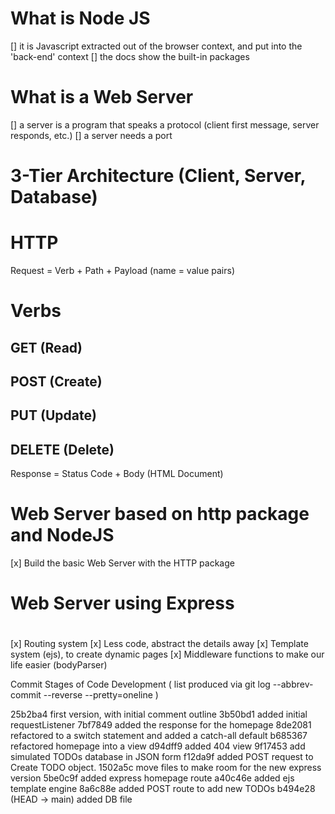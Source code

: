 
# What is Node JS
[] it is Javascript extracted out of the browser context, and put into the 'back-end' context
[] the docs show the built-in packages

# What is a Web Server
[] a server is a program that speaks a protocol (client first message, server responds, etc.)
[] a server needs a port

# 3-Tier Architecture (Client, Server, Database)

# HTTP 
Request = Verb + Path + Payload (name = value pairs)

# Verbs
## GET (Read)
## POST (Create)
## PUT (Update)
## DELETE (Delete)

Response = Status Code + Body (HTML Document)

# Web Server based on http package and NodeJS
[x] Build the basic Web Server with the HTTP package


#
# Web Server using Express 
#

[x] Routing system
[x] Less code, abstract the details away
[x] Template system (ejs), to create dynamic pages
[x] Middleware functions to make our life easier (bodyParser)



Commit Stages of Code Development
( list produced via git log --abbrev-commit --reverse --pretty=oneline )

25b2ba4 first version, with initial comment outline
3b50bd1 added initial requestListener
7bf7849 added the response for the homepage
8de2081 refactored to a switch statement and added a catch-all default
b685367 refactored homepage into a view
d94dff9 added 404 view
9f17453 add simulated TODOs database in JSON form
f12da9f added POST request to Create TODO object.
1502a5c move files to make room for the new express version
5be0c9f added express homepage route
a40c46e added ejs template engine
8a6c88e added POST route to add new TODOs
b494e28 (HEAD -> main) added DB file
